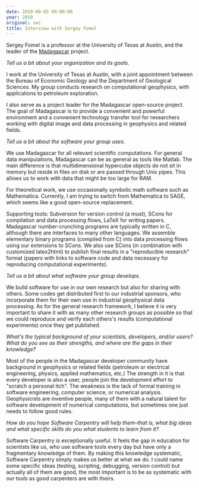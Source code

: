 ```yaml
---
date: 2010-08-02 09:00:00
year: 2010
original: swc
title: Interview with Sergey Fomel
---
```

<p>Sergey Fomel is a professor at the University of Texas at Austin, and the leader of the <a href="https://sourceforge.net/blog/for-reproducible-research-go-to-madagascar/">Madagascar</a> project.</p>
<p><em>Tell us a bit about your organization and its goals.</em></p>
<p>I work at the University of Texas at Austin, with a joint appointment between the Bureau of Economic Geology and the Department of Geological Sciences. My group conducts research on computational geophysics, with applications to petroleum exploration.</p>
<p>I also serve as a project leader for the Madagascar open-source project. The goal of Madagascar is to provide a convenient and powerful environment and a convenient technology transfer tool for researchers working with digital image and data processing in geophysics and related fields.</p>
<p><em>Tell us a bit about the software your group uses.</em></p>
<p>We use Madagascar for all relevant scientific computations. For general data manipulations, Madagascar can be as general as tools like Matlab. The main difference is that multidimensional hypercube objects do not sit in memory but reside in files on disk or are passed through Unix pipes. This allows us to work with data that might be too large for RAM.</p>
<p>For theoretical work, we use occasionally symbolic math software such as Mathematica. Currently, I am trying to switch from Mathematica to SAGE, which seems like a good open-source replacement.</p>
<p>Supporting tools: Subversion for version control (a must), SCons for compilation and data processing flows, LaTeX for writing papers. Madagascar number-crunching programs are typically written in C, although there are interfaces to many other languages. We assemble elementary binary programs (compiled from C) into data processing flows using our extensions to SCons. We also use SCons (in combination with customized latex2html) to publish final results in a "reproducible research" format (papers with links to software code and data necessary for reproducing computational experiments).</p>
<p><em>Tell us a bit about what software your group develops.</em></p>
<p>We build software for use in our own research but also for sharing with others. Some codes get distributed first to our industrial sponsors, who incorporate them for their own use in industrial geophysical data processing. As for the general research framework, I believe it is very important to share it with as many other research groups as possible so that we could reproduce and verify each others's results (computational experiments) once they get published.</p>
<p><em>What's the typical background of your scientists, developers, and/or users? What do you see as their strengths, and where are the gaps in their knowledge?</em></p>
<p>Most of the people in the Madagascar developer community have background in geophysics or related fields (petroleum or electrical engineering, physics, applied mathematics, etc.) The strength in it is that every developer is also a user, people join the development effort to "scratch a personal itch". The weakness is the lack of formal training in software engineering, computer science, or numerical analysis. Geophysicists are inventive people, many of them with a natural talent for software development of numerical computations, but sometimes one just needs to follow good rules.</p>
<p><em>How do you hope Software Carpentry will help them–that is, what big ideas and what specific skills do you what students to learn from it?</em></p>
<p>Software Carpentry is exceptionally useful. It feels the gap in education for scientists like us, who use software tools every day but have only a fragmentary knowledge of them. By making this knowledge systematic, Software Carpentry simply makes us better at what we do. I could name some specific ideas (testing, scripting, debugging, version control) but actually all of them are good, the most important is to be as systematic with our tools as good carpenters are with theirs.</p>
